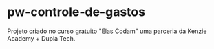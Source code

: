 # pw-controle-de-gastos
Projeto criado no curso gratuito "Elas Codam" uma parceria da Kenzie Academy + Dupla Tech.
